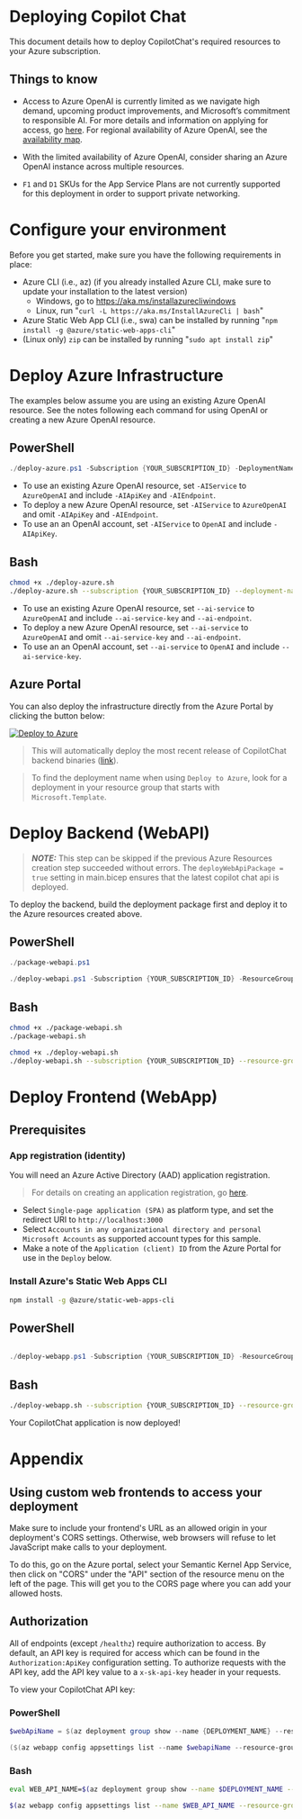 # Deploying Copilot Chat
This document details how to deploy CopilotChat's required resources to your Azure subscription.

## Things to know
- Access to Azure OpenAI is currently limited as we navigate high demand, upcoming product improvements, and Microsoft’s commitment to responsible AI. 
  For more details and information on applying for access, go [here](https://learn.microsoft.com/azure/cognitive-services/openai/overview?ocid=AID3051475#how-do-i-get-access-to-azure-openai).
  For regional availability of Azure OpenAI, see the [availability map](https://azure.microsoft.com/explore/global-infrastructure/products-by-region/?products=cognitive-services).
  
- With the limited availability of Azure OpenAI, consider sharing an Azure OpenAI instance across multiple resources.

- `F1` and `D1` SKUs for the App Service Plans are not currently supported for this deployment in order to support private networking.


# Configure your environment
Before you get started, make sure you have the following requirements in place:
- Azure CLI (i.e., az) (if you already installed Azure CLI, make sure to update your installation to the latest version)
  - Windows, go to https://aka.ms/installazurecliwindows
  - Linux, run "`curl -L https://aka.ms/InstallAzureCli | bash`"
- Azure Static Web App CLI (i.e., swa) can be installed by running "`npm install -g @azure/static-web-apps-cli`"
- (Linux only) `zip` can be installed by running "`sudo apt install zip`"


# Deploy Azure Infrastructure
The examples below assume you are using an existing Azure OpenAI resource. See the notes following each command for using OpenAI or creating a new Azure OpenAI resource.

## PowerShell
```powershell
./deploy-azure.ps1 -Subscription {YOUR_SUBSCRIPTION_ID} -DeploymentName {YOUR_DEPLOYMENT_NAME} -AIService {AzureOpenAI or OpenAI} -AIApiKey {YOUR_AI_KEY} -AIEndpoint {YOUR_AZURE_OPENAI_ENDPOINT}
```
  - To use an existing Azure OpenAI resource, set `-AIService` to `AzureOpenAI` and include `-AIApiKey` and `-AIEndpoint`.
  - To deploy a new Azure OpenAI resource, set `-AIService` to `AzureOpenAI` and omit `-AIApiKey` and `-AIEndpoint`.
  - To use an an OpenAI account, set `-AIService` to `OpenAI` and include `-AIApiKey`.

## Bash
```bash
chmod +x ./deploy-azure.sh
./deploy-azure.sh --subscription {YOUR_SUBSCRIPTION_ID} --deployment-name {YOUR_DEPLOYMENT_NAME} --ai-service {AzureOpenAI or OpenAI} --ai-service-key {YOUR_AI_KEY} --ai-endpoint {YOUR_AZURE_OPENAI_ENDPOINT}
```
  - To use an existing Azure OpenAI resource, set `--ai-service` to `AzureOpenAI` and include `--ai-service-key` and `--ai-endpoint`.
  - To deploy a new Azure OpenAI resource, set `--ai-service` to `AzureOpenAI` and omit `--ai-service-key` and `--ai-endpoint`.
  - To use an an OpenAI account, set `--ai-service` to `OpenAI` and include `--ai-service-key`.

## Azure Portal
You can also deploy the infrastructure directly from the Azure Portal by clicking the button below:

[![Deploy to Azure](https://aka.ms/deploytoazurebutton)](https://portal.azure.com/#create/Microsoft.Template/uri/https%3A%2F%2Fraw.githubusercontent.com%2Fmicrosoft%2Fcopilot-chat%2Fmain%2Fdeploy%2Fmain.json)

> This will automatically deploy the most recent release of CopilotChat backend binaries ([link](https://github.com/microsoft/copilot-chat/releases)).

> To find the deployment name when using `Deploy to Azure`, look for a deployment in your resource group that starts with `Microsoft.Template`.


# Deploy Backend (WebAPI)
> **_NOTE:_** This step can be skipped if the previous Azure Resources creation step succeeded without errors. The `deployWebApiPackage = true` setting in main.bicep ensures that the latest copilot chat api is deployed.
 
To deploy the backend, build the deployment package first and deploy it to the Azure resources created above.

## PowerShell
```powershell
./package-webapi.ps1 

./deploy-webapi.ps1 -Subscription {YOUR_SUBSCRIPTION_ID} -ResourceGroupName rg-{YOUR_DEPLOYMENT_NAME} -DeploymentName {YOUR_DEPLOYMENT_NAME}
```

## Bash
```bash
chmod +x ./package-webapi.sh
./package-webapi.sh

chmod +x ./deploy-webapi.sh
./deploy-webapi.sh --subscription {YOUR_SUBSCRIPTION_ID} --resource-group rg-{YOUR_DEPLOYMENT_NAME} --deployment-name {YOUR_DEPLOYMENT_NAME}
```


# Deploy Frontend (WebApp)

## Prerequisites
### App registration (identity)
You will need an Azure Active Directory (AAD) application registration. 
> For details on creating an application registration, go [here](https://learn.microsoft.com/en-us/azure/active-directory/develop/quickstart-register-app).
- Select `Single-page application (SPA)` as platform type, and set the redirect URI to `http://localhost:3000`
- Select `Accounts in any organizational directory and personal Microsoft Accounts` as supported account types for this sample.
- Make a note of the `Application (client) ID` from the Azure Portal for use in the `Deploy` below.

### Install Azure's Static Web Apps CLI
```bash
npm install -g @azure/static-web-apps-cli
```

## PowerShell

```powershell

./deploy-webapp.ps1 -Subscription {YOUR_SUBSCRIPTION_ID} -ResourceGroupName rg-{YOUR_DEPLOYMENT_NAME} -DeploymentName {YOUR_DEPLOYMENT_NAME} -ApplicationClientId {YOUR_APPLICATION_ID}
```

## Bash

```bash
./deploy-webapp.sh --subscription {YOUR_SUBSCRIPTION_ID} --resource-group rg-{YOUR_DEPLOYMENT_NAME} --deployment-name {YOUR_DEPLOYMENT_NAME} --application-id {YOUR_APPLICATION_ID}
```

Your CopilotChat application is now deployed!


# Appendix
## Using custom web frontends to access your deployment
Make sure to include your frontend's URL as an allowed origin in your deployment's CORS settings. Otherwise, web browsers will refuse to let JavaScript make calls to your deployment.

To do this, go on the Azure portal, select your Semantic Kernel App Service, then click on "CORS" under the "API" section of the resource menu on the left of the page.
This will get you to the CORS page where you can add your allowed hosts.

## Authorization
All of endpoints (except `/healthz`) require authorization to access.
By default, an API key is required for access which can be found in the `Authorization:ApiKey` configuration setting.
To authorize requests with the API key, add the API key value to a `x-sk-api-key` header in your requests.

To view your CopilotChat API key:
### PowerShell
```powershell
$webApiName = $(az deployment group show --name {DEPLOYMENT_NAME} --resource-group rg-{DEPLOYMENT_NAME} --output json | ConvertFrom-Json).properties.outputs.webapiName.value

($(az webapp config appsettings list --name $webapiName --resource-group rg-{YOUR_DEPLOYMENT_NAME} | ConvertFrom-JSON) | Where-Object -Property name -EQ -Value Authorization:ApiKey).value
```

### Bash
```bash
eval WEB_API_NAME=$(az deployment group show --name $DEPLOYMENT_NAME --resource-group $RESOURCE_GROUP --output json) | jq -r '.properties.outputs.webapiName.value'

$(az webapp config appsettings list --name $WEB_API_NAME --resource-group rg-{YOUR_DEPLOYMENT_NAME} | jq '.[] | select(.name=="Authorization:ApiKey").value')
```

